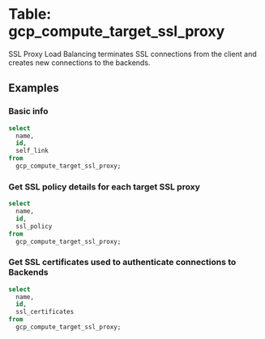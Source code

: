 # Table: gcp_compute_target_ssl_proxy

SSL Proxy Load Balancing terminates SSL connections from the client and creates new connections to the backends.

## Examples

### Basic info

```sql
select
  name,
  id,
  self_link
from
  gcp_compute_target_ssl_proxy;
```

### Get SSL policy details for each target SSL proxy

```sql
select
  name,
  id,
  ssl_policy
from
  gcp_compute_target_ssl_proxy;
```

### Get SSL certificates used to authenticate connections to Backends

```sql
select
  name,
  id,
  ssl_certificates
from
  gcp_compute_target_ssl_proxy;
```

